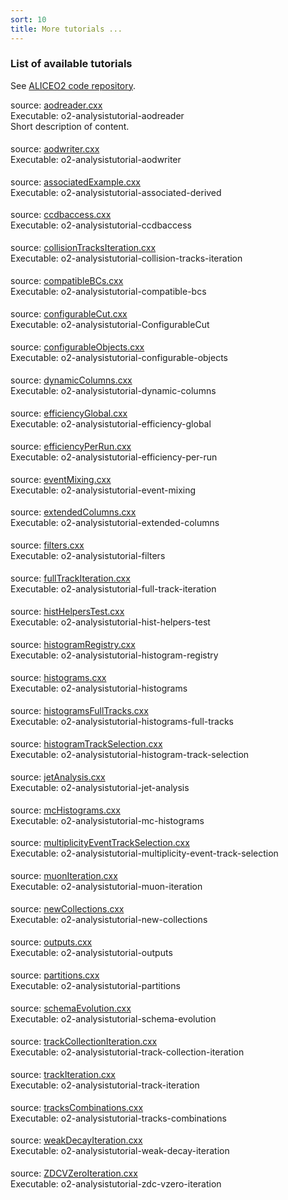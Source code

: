 ```yaml
---
sort: 10
title: More tutorials ...
---
```


### List of available tutorials
See <a href="https://github.com/AliceO2Group/AliceO2/tree/dev/Analysis/Tutorials/src/"
target="_blank">ALICEO2 code repository</a>.


<div style="margin-bottom:5mm">
  source: <a href="https://github.com/AliceO2Group/AliceO2/tree/dev/Analysis/Tutorials/src/aodreader.cxx" target="_blank">aodreader.cxx</a><br>
  Executable: o2-analysistutorial-aodreader
  <div>
    Short description of content.
  </div>
</div>

<div style="margin-bottom:5mm">
  source: <a href="https://github.com/AliceO2Group/AliceO2/tree/dev/Analysis/Tutorials/src/aodwriter.cxx" target="_blank">aodwriter.cxx</a><br>
  Executable: o2-analysistutorial-aodwriter
</div>

<div style="margin-bottom:5mm">
  source: <a href="https://github.com/AliceO2Group/AliceO2/tree/dev/Analysis/Tutorials/src/associatedExample.cxx" target="_blank">associatedExample.cxx</a><br>
  Executable: o2-analysistutorial-associated-derived
</div>

<div style="margin-bottom:5mm">
  source: <a href="https://github.com/AliceO2Group/AliceO2/tree/dev/Analysis/Tutorials/src/ccdbaccess.cxx" target="_blank">ccdbaccess.cxx</a><br>
  Executable: o2-analysistutorial-ccdbaccess
</div>

<div style="margin-bottom:5mm">
  source: <a href="https://github.com/AliceO2Group/AliceO2/tree/dev/Analysis/Tutorials/src/collisionTracksIteration.cxx" target="_blank">collisionTracksIteration.cxx</a><br>
  Executable: o2-analysistutorial-collision-tracks-iteration
</div>

<div style="margin-bottom:5mm">
  source: <a href="https://github.com/AliceO2Group/AliceO2/tree/dev/Analysis/Tutorials/src/compatibleBCs.cxx" target="_blank">compatibleBCs.cxx</a><br>
  Executable: o2-analysistutorial-compatible-bcs
</div>

<div style="margin-bottom:5mm">
  source: <a href="https://github.com/AliceO2Group/AliceO2/tree/dev/Analysis/Tutorials/src/configurableCut.cxx" target="_blank">configurableCut.cxx</a><br>
  Executable: o2-analysistutorial-ConfigurableCut
</div>

<div style="margin-bottom:5mm">
  source: <a href="https://github.com/AliceO2Group/AliceO2/tree/dev/Analysis/Tutorials/src/configurableObjects.cxx" target="_blank">configurableObjects.cxx</a><br>
  Executable: o2-analysistutorial-configurable-objects
</div>

<div style="margin-bottom:5mm">
  source: <a href="https://github.com/AliceO2Group/AliceO2/tree/dev/Analysis/Tutorials/src/dynamicColumns.cxx" target="_blank">dynamicColumns.cxx</a><br>
  Executable: o2-analysistutorial-dynamic-columns
</div>

<div style="margin-bottom:5mm">
  source: <a href="https://github.com/AliceO2Group/AliceO2/tree/dev/Analysis/Tutorials/src/efficiencyGlobal.cxx" target="_blank">efficiencyGlobal.cxx</a><br>
  Executable: o2-analysistutorial-efficiency-global
</div>

<div style="margin-bottom:5mm">
  source: <a href="https://github.com/AliceO2Group/AliceO2/tree/dev/Analysis/Tutorials/src/efficiencyPerRun.cxx" target="_blank">efficiencyPerRun.cxx</a><br>
  Executable: o2-analysistutorial-efficiency-per-run
</div>

<div style="margin-bottom:5mm">
  source: <a href="https://github.com/AliceO2Group/AliceO2/tree/dev/Analysis/Tutorials/src/eventMixing.cxx" target="_blank">eventMixing.cxx</a><br>
  Executable: o2-analysistutorial-event-mixing
</div>

<div style="margin-bottom:5mm">
  source: <a href="https://github.com/AliceO2Group/AliceO2/tree/dev/Analysis/Tutorials/src/extendedColumns.cxx" target="_blank">extendedColumns.cxx</a><br>
  Executable: o2-analysistutorial-extended-columns
</div>

<div style="margin-bottom:5mm">
  source: <a href="https://github.com/AliceO2Group/AliceO2/tree/dev/Analysis/Tutorials/src/filters.cxx" target="_blank">filters.cxx</a><br>
  Executable: o2-analysistutorial-filters
</div>

<div style="margin-bottom:5mm">
  source: <a href="https://github.com/AliceO2Group/AliceO2/tree/dev/Analysis/Tutorials/src/fullTrackIteration.cxx" target="_blank">fullTrackIteration.cxx</a><br>
  Executable: o2-analysistutorial-full-track-iteration
</div>

<div style="margin-bottom:5mm">
  source: <a href="https://github.com/AliceO2Group/AliceO2/tree/dev/Analysis/Tutorials/src/histHelpersTest.cxx" target="_blank">histHelpersTest.cxx</a><br>
  Executable: o2-analysistutorial-hist-helpers-test
</div>

<div style="margin-bottom:5mm">
  source: <a href="https://github.com/AliceO2Group/AliceO2/tree/dev/Analysis/Tutorials/src/histogramRegistry.cxx" target="_blank">histogramRegistry.cxx</a><br>
  Executable: o2-analysistutorial-histogram-registry
</div>

<div style="margin-bottom:5mm">
  source: <a href="https://github.com/AliceO2Group/AliceO2/tree/dev/Analysis/Tutorials/src/histograms.cxx" target="_blank">histograms.cxx</a><br>
  Executable: o2-analysistutorial-histograms
</div>

<div style="margin-bottom:5mm">
  source: <a href="https://github.com/AliceO2Group/AliceO2/tree/dev/Analysis/Tutorials/src/histogramsFullTracks.cxx" target="_blank">histogramsFullTracks.cxx</a><br>
  Executable: o2-analysistutorial-histograms-full-tracks
</div>

<div style="margin-bottom:5mm">
  source: <a href="https://github.com/AliceO2Group/AliceO2/tree/dev/Analysis/Tutorials/src/histogramTrackSelection.cxx" target="_blank">histogramTrackSelection.cxx</a><br>
  Executable: o2-analysistutorial-histogram-track-selection
</div>

<div style="margin-bottom:5mm">
  source: <a href="https://github.com/AliceO2Group/AliceO2/tree/dev/Analysis/Tutorials/src/jetAnalysis.cxx" target="_blank">jetAnalysis.cxx</a><br>
  Executable: o2-analysistutorial-jet-analysis
</div>

<div style="margin-bottom:5mm">
  source: <a href="https://github.com/AliceO2Group/AliceO2/tree/dev/Analysis/Tutorials/src/mcHistograms.cxx" target="_blank">mcHistograms.cxx</a><br>
  Executable: o2-analysistutorial-mc-histograms
</div>

<div style="margin-bottom:5mm">
  source: <a href="https://github.com/AliceO2Group/AliceO2/tree/dev/Analysis/Tutorials/src/multiplicityEventTrackSelection.cxx" target="_blank">multiplicityEventTrackSelection.cxx</a><br>
  Executable: o2-analysistutorial-multiplicity-event-track-selection
</div>

<div style="margin-bottom:5mm">
  source: <a href="https://github.com/AliceO2Group/AliceO2/tree/dev/Analysis/Tutorials/src/muonIteration.cxx" target="_blank">muonIteration.cxx</a><br>
  Executable: o2-analysistutorial-muon-iteration
</div>

<div style="margin-bottom:5mm">
  source: <a href="https://github.com/AliceO2Group/AliceO2/tree/dev/Analysis/Tutorials/src/newCollections.cxx" target="_blank">newCollections.cxx</a><br>
  Executable: o2-analysistutorial-new-collections
</div>

<div style="margin-bottom:5mm">
  source: <a href="https://github.com/AliceO2Group/AliceO2/tree/dev/Analysis/Tutorials/src/outputs.cxx" target="_blank">outputs.cxx</a><br>
  Executable: o2-analysistutorial-outputs
</div>

<div style="margin-bottom:5mm">
  source: <a href="https://github.com/AliceO2Group/AliceO2/tree/dev/Analysis/Tutorials/src/partitions.cxx" target="_blank">partitions.cxx</a><br>
  Executable: o2-analysistutorial-partitions
</div>

<div style="margin-bottom:5mm">
  source: <a href="https://github.com/AliceO2Group/AliceO2/tree/dev/Analysis/Tutorials/src/schemaEvolution.cxx" target="_blank">schemaEvolution.cxx</a><br>
  Executable: o2-analysistutorial-schema-evolution
</div>

<div style="margin-bottom:5mm">
  source: <a href="https://github.com/AliceO2Group/AliceO2/tree/dev/Analysis/Tutorials/src/trackCollectionIteration.cxx" target="_blank">trackCollectionIteration.cxx</a><br>
  Executable: o2-analysistutorial-track-collection-iteration
</div>

<div style="margin-bottom:5mm">
  source: <a href="https://github.com/AliceO2Group/AliceO2/tree/dev/Analysis/Tutorials/src/trackIteration.cxx" target="_blank">trackIteration.cxx</a><br>
  Executable: o2-analysistutorial-track-iteration
</div>

<div style="margin-bottom:5mm">
  source: <a href="https://github.com/AliceO2Group/AliceO2/tree/dev/Analysis/Tutorials/src/tracksCombinations.cxx" target="_blank">tracksCombinations.cxx</a><br>
  Executable: o2-analysistutorial-tracks-combinations
</div>

<div style="margin-bottom:5mm">
  source: <a href="https://github.com/AliceO2Group/AliceO2/tree/dev/Analysis/Tutorials/src/weakDecayIteration.cxx" target="_blank">weakDecayIteration.cxx</a><br>
  Executable: o2-analysistutorial-weak-decay-iteration
</div>

<div style="margin-bottom:5mm">
  source: <a href="https://github.com/AliceO2Group/AliceO2/tree/dev/Analysis/Tutorials/src/ZDCVZeroIteration.cxx" target="_blank">ZDCVZeroIteration.cxx</a><br>
  Executable: o2-analysistutorial-zdc-vzero-iteration
</div>
